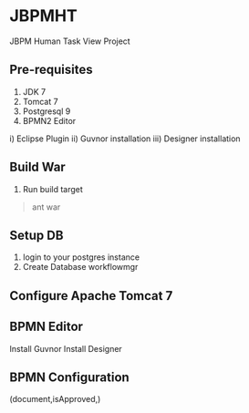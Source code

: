 JBPMHT
======

JBPM Human Task View Project

Pre-requisites
--------------

1. JDK 7
2. Tomcat 7
3. Postgresql 9
4. BPMN2 Editor

i) Eclipse Plugin
ii) Guvnor installation
iii) Designer installation

Build War
---------
1. Run build target
> ant war

Setup DB
--------------
1. login to your postgres instance
2. Create Database workflowmgr

Configure Apache Tomcat 7
--------------


BPMN Editor
-----------
Install Guvnor
Install Designer

BPMN Configuration
------------------
(document,isApproved,)
